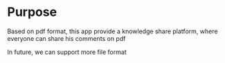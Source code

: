 # Purpose
Based on pdf format, this app provide a knowledge share platform, where everyone can share his comments on pdf

In future, we can support more file format